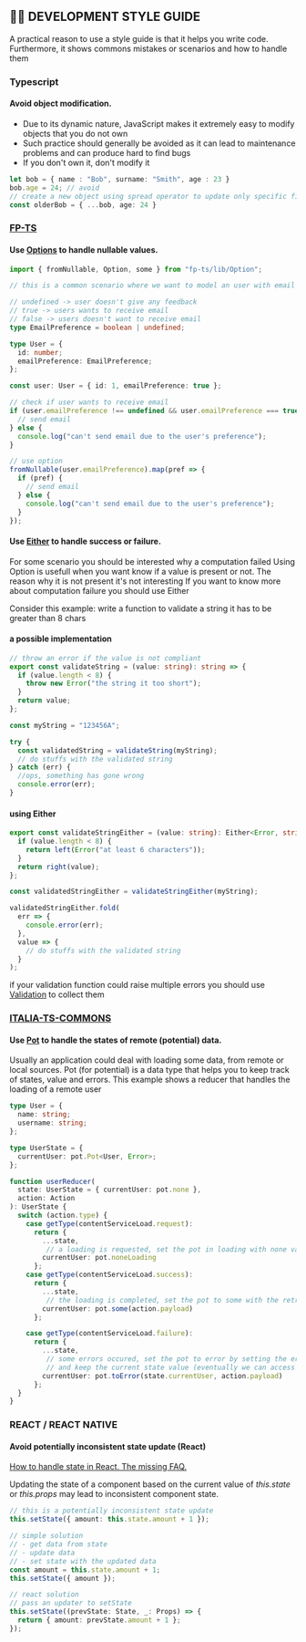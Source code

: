 ## 👨‍💻 DEVELOPMENT STYLE GUIDE

A practical reason to use a style guide is that it helps you write code.
Furthermore, it shows commons mistakes or scenarios and how to handle them

### Typescript

#### Avoid object modification.

- Due to its dynamic nature, JavaScript makes it extremely easy to modify objects that you do not own
- Such practice should generally be avoided as it can lead to maintenance problems and can produce hard to find bugs
- If you don't own it, don't modify it


```typescript
let bob = { name : "Bob", surname: "Smith", age : 23 }
bob.age = 24; // avoid
// create a new object using spread operator to update only specific fields
const olderBob = { ...bob, age: 24 }
```

### [FP-TS](https://gcanti.github.io/fp-ts/modules/Option.ts.html)

#### Use [Options](https://github.com/gcanti/fp-ts/blob/1.12.0/src/Option.ts) to handle nullable values.

```typescript
import { fromNullable, Option, some } from "fp-ts/lib/Option";

// this is a common scenario where we want to model an user with email preferences

// undefined -> user doesn't give any feedback
// true -> users wants to receive email
// false -> users doesn't want to receive email
type EmailPreference = boolean | undefined;

type User = {
  id: number;
  emailPreference: EmailPreference;
};

const user: User = { id: 1, emailPreference: true };

// check if user wants to receive email
if (user.emailPreference !== undefined && user.emailPreference === true) {
  // send email
} else {
  console.log("can't send email due to the user's preference");
}

// use option
fromNullable(user.emailPreference).map(pref => {
  if (pref) {
    // send email
  } else {
    console.log("can't send email due to the user's preference");
  }
});
```

#### Use [Either](https://github.com/gcanti/fp-ts/blob/1.12.0/src/Either.ts) to handle success or failure.

For some scenario you should be interested why a computation failed
Using Option is usefull when you want know if a value is present or not.
The reason why it is not present it's not interesting
If you want to know more about computation failure you should use Either

Consider this example:
write a function to validate a string
it has to be greater than 8 chars

#### a possible implementation
```typescript
// throw an error if the value is not compliant
export const validateString = (value: string): string => {
  if (value.length < 8) {
    throw new Error("the string it too short");
  }
  return value;
};

const myString = "123456A";

try {
  const validatedString = validateString(myString);
  // do stuffs with the validated string
} catch (err) {
  //ops, something has gone wrong
  console.error(err);
}
```
#### using Either
```typescript
export const validateStringEither = (value: string): Either<Error, string> => {
  if (value.length < 8) {
    return left(Error("at least 6 characters"));
  }
  return right(value);
};

const validatedStringEither = validateStringEither(myString);

validatedStringEither.fold(
  err => {
    console.error(err);
  },
  value => {
    // do stuffs with the validated string
  }
);
```
if your validation function could raise multiple errors
you should use [Validation](https://dev.to/gcanti/getting-started-with-fp-ts-either-vs-validation-5eja) to collect them

### [ITALIA-TS-COMMONS](https://github.com/teamdigitale/io-ts-commons)

#### Use [Pot](https://github.com/teamdigitale/io-ts-commons/blob/master/src/pot.ts) to handle the states of remote (potential) data.

Usually an application could deal with loading some data, from remote or local sources.
Pot (for potential) is a data type that helps you to keep track of states, value and errors.
This example shows a reducer that handles the loading of a remote user

```typescript
type User = {
  name: string;
  username: string;
};

type UserState = {
  currentUser: pot.Pot<User, Error>;
};

function userReducer(
  state: UserState = { currentUser: pot.none },
  action: Action
): UserState {
  switch (action.type) {
    case getType(contentServiceLoad.request):
      return {
        ...state,
         // a loading is requested, set the pot in loading with none value
        currentUser: pot.noneLoading
      };
    case getType(contentServiceLoad.success):
      return {
        ...state,
         // the loading is completed, set the pot to some with the retrieved value
        currentUser: pot.some(action.payload)
      };

    case getType(contentServiceLoad.failure):
      return {
        ...state,
         // some errors occured, set the pot to error by setting the error (action.payload) 
         // and keep the current state value (eventually we can access the previous value)
        currentUser: pot.toError(state.currentUser, action.payload)
      };
  }
}
```

### REACT / REACT NATIVE

#### Avoid potentially inconsistent state update (React)

[How to handle state in React. The missing FAQ.](https://medium.com/react-ecosystem/how-to-handle-state-in-react-6f2d3cd73a0c)

Updating the state of a component based on the current value of _this.state_ or _this.props_ may lead to inconsistent component state.

```typescript
// this is a potentially inconsistent state update
this.setState({ amount: this.state.amount + 1 });

// simple solution
// - get data from state
// - update data
// - set state with the updated data
const amount = this.state.amount + 1;
this.setState({ amount });

// react solution
// pass an updater to setState
this.setState((prevState: State, _: Props) => {
  return { amount: prevState.amount + 1 };
});
```

